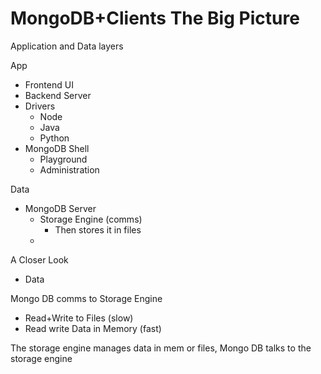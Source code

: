 # MongoDB+Clients The Big Picture

Application and Data layers

App
* Frontend UI 
* Backend Server
* Drivers
  * Node
  * Java
  * Python
* MongoDB Shell
  * Playground
  * Administration

Data
* MongoDB Server
  * Storage Engine (comms)
    * Then stores it in files
  * 

A Closer Look
* Data

Mongo DB comms to Storage Engine
* Read+Write to Files (slow)
* Read write Data in Memory (fast)

The storage engine manages data in mem or files, Mongo DB talks to the storage engine



